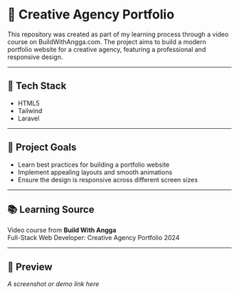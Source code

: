 # 🎨 Creative Agency Portfolio

This repository was created as part of my learning process through a video course on BuildWithAngga.com. The project aims to build a modern portfolio website for a creative agency, featuring a professional and responsive design.

---

## 🔧 Tech Stack

- HTML5 
- Tailwind
- Laravel  

---

## 🎯 Project Goals

- Learn best practices for building a portfolio website  
- Implement appealing layouts and smooth animations  
- Ensure the design is responsive across different screen sizes

---

## 📚 Learning Source

Video course from **Build With Angga**  
Full-Stack Web Developer: Creative Agency Portfolio 2024

---

## 📸 Preview

_A screenshot or demo link here_
